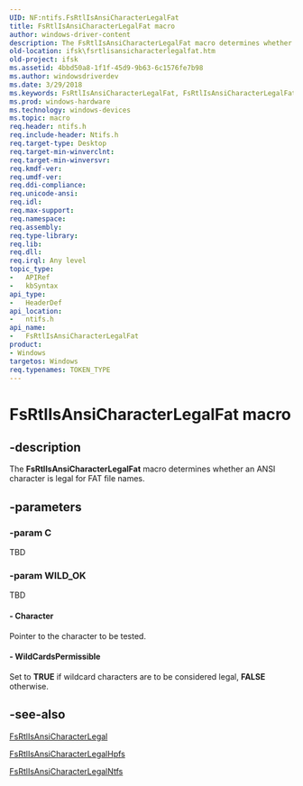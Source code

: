 ```yaml
---
UID: NF:ntifs.FsRtlIsAnsiCharacterLegalFat
title: FsRtlIsAnsiCharacterLegalFat macro
author: windows-driver-content
description: The FsRtlIsAnsiCharacterLegalFat macro determines whether an ANSI character is legal for FAT file names.
old-location: ifsk\fsrtlisansicharacterlegalfat.htm
old-project: ifsk
ms.assetid: 4bbd50a8-1f1f-45d9-9b63-6c1576fe7b98
ms.author: windowsdriverdev
ms.date: 3/29/2018
ms.keywords: FsRtlIsAnsiCharacterLegalFat, FsRtlIsAnsiCharacterLegalFat function [Installable File System Drivers], fsrtlref_9d13203c-5fc4-4f4f-9372-09459f053bbc.xml, ifsk.fsrtlisansicharacterlegalfat, ntifs/FsRtlIsAnsiCharacterLegalFat
ms.prod: windows-hardware
ms.technology: windows-devices
ms.topic: macro
req.header: ntifs.h
req.include-header: Ntifs.h
req.target-type: Desktop
req.target-min-winverclnt: 
req.target-min-winversvr: 
req.kmdf-ver: 
req.umdf-ver: 
req.ddi-compliance: 
req.unicode-ansi: 
req.idl: 
req.max-support: 
req.namespace: 
req.assembly: 
req.type-library: 
req.lib: 
req.dll: 
req.irql: Any level
topic_type:
-	APIRef
-	kbSyntax
api_type:
-	HeaderDef
api_location:
-	ntifs.h
api_name:
-	FsRtlIsAnsiCharacterLegalFat
product:
- Windows
targetos: Windows
req.typenames: TOKEN_TYPE
---
```


# FsRtlIsAnsiCharacterLegalFat macro


## -description


The <b>FsRtlIsAnsiCharacterLegalFat</b> macro determines whether an ANSI character is legal for FAT file names.


## -parameters




### -param C

TBD


### -param WILD_OK

TBD






#### - Character

Pointer to the character to be tested.


#### - WildCardsPermissible

Set to <b>TRUE</b> if wildcard characters are to be considered legal, <b>FALSE</b> otherwise.


## -see-also




<a href="https://msdn.microsoft.com/library/windows/hardware/ff546731">FsRtlIsAnsiCharacterLegal</a>



<a href="https://msdn.microsoft.com/library/windows/hardware/ff546761">FsRtlIsAnsiCharacterLegalHpfs</a>



<a href="https://msdn.microsoft.com/library/windows/hardware/ff546768">FsRtlIsAnsiCharacterLegalNtfs</a>
 

 

